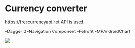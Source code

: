 # Currency converter

https://freecurrencyapi.net API is used.

-Dagger 2
-Navigation Component
-Retrofit
-MPAndroidChart

![](https://github.com/mironoff2007/Currency_converter/blob/master/currency_converter.gif)

